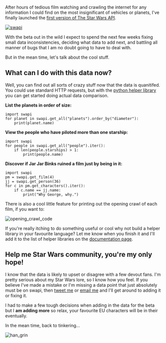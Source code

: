 After hours of tedious film watching and crawling the internet for any information I could find on the most insignificant of vehicles or planets, I've finally launched the [first version of The Star Wars API](http://swapi.co).

[![swapi](http://i.imgur.com/PqkJzx4.png)](http://swapi.co)

With the beta out in the wild I expect to spend the next few weeks fixing small data inconsistencies, deciding what data to add next, and battling all manner of bugs that I am no doubt going to have to deal with.

But in the mean time, let's talk about the cool stuff.

## What can I do with this data now?

Well, you can find out all sorts of crazy stuff now that the data is quanitifed. You could use standard HTTP requests, but with the [python helper library](https://swapi-python.readthedocs.org/en/latest/readme.html) you can get started doing actual data comparison.

**List the planets in order of size:**


    import swapi
    for planet in swapi.get_all("planets").order_by("diameter"):
        print(planet.name)


**View the people who have piloted more than one starship:**

    import swapi
    for people in swapi.get_all("people").iter():
        if len(people.starships) > 1:
            print(people.name)

**Discover if Jar Jar Binks ruined a film just by being in it:**

    import swapi
    pm = swapi.get_film(4)
    jj = swapi.get_person(36)
    for c in pm.get_characters().iter():
        if c.name == jj.name:
            print("Why George, why.")

There is also a cool little feature for printing out the opening crawl of each film, if you want to:

![opening_crawl_code](http://i.imgur.com/l02u363.gif)

If you're really itching to do something useful or cool why not build a helper library in your favourite language? Let me know when you finish it and I'll add it to the list of helper libraries on the [documentation page](http://swapi.co/documentation).

## Help me Star Wars community, you're my only hope!

I know that the data is likely to upset or disagree with a few devout fans. I'm pretty serious about my Star Wars lore, so I know how you feel. If you believe I've made a mistake or I'm missing a data point that just absolutely must be on swapi, then [tweet me](https://twitter.com/phalt_) or [email me](mailto:paulandrewhallett@gmail.com) and I'll get around to adding it or fixing it.

I had to make a few tough decisions when adding in the data for the beta but I **am adding more** so relax, your favourite EU characters will be in their eventually.

In the mean time, back to tinkering...

![han_grin](http://i.imgur.com/Qa8GVPU.gif)
